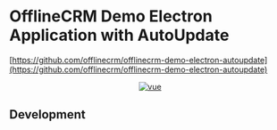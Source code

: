 # OfflineCRM Demo Electron Application with AutoUpdate

[https://github.com/offlinecrm/offlinecrm-demo-electron-autoupdate](https://github.com/offlinecrm/offlinecrm-demo-electron-autoupdate)

<p align="center">
  <a href="https://github.com/vuejs/vue">
    <img src="https://img.shields.io/badge/vue-2.6.10-brightgreen.svg" alt="vue">
  </a>
</p>  

## Development
